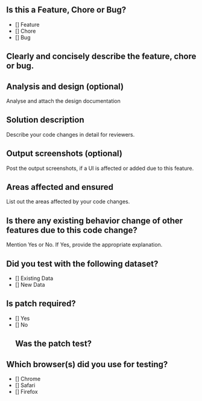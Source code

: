 ## Is this a Feature, Chore or Bug?
- [] Feature
- [] Chore
- [] Bug


## Clearly and concisely describe the feature, chore or bug.


## Analysis and design (optional)
Analyse and attach the design documentation


## Solution description
Describe your code changes in detail for reviewers.


## Output screenshots (optional)
Post the output screenshots, if a UI is affected or added due to this feature.


## Areas affected and ensured
List out the areas affected by your code changes.


## Is there any existing behavior change of other features due to this code change?
Mention Yes or No. If Yes, provide the appropriate explanation.


## Did you test with the following dataset?
- [] Existing Data
- [] New Data

## Is patch required?
- [] Yes
- [] No
    ## Was the patch test?


## Which browser(s) did you use for testing?
  - [] Chrome
  - [] Safari
  - [] Firefox
